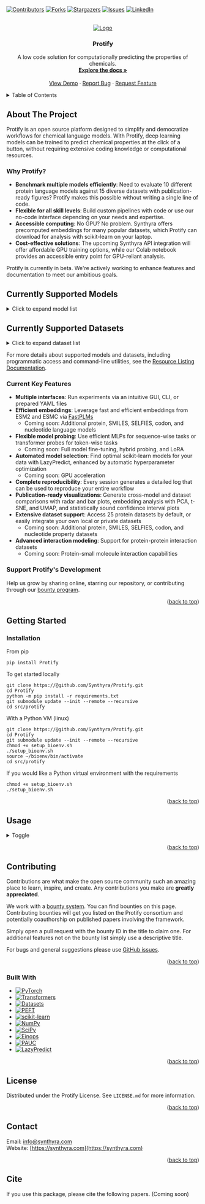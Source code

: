 <a id="readme-top"></a>

[![Contributors][contributors-shield]][contributors-url]
[![Forks][forks-shield]][forks-url]
[![Stargazers][stars-shield]][stars-url]
[![Issues][issues-shield]][issues-url]
[![LinkedIn][linkedin-shield]][linkedin-url]

<!-- PROJECT LOGO -->
<br />
<div align="center">
  <a href="https://github.com/Synthyra/Protify">
    <img src="https://github.com/Synthyra/Protify/blob/main/images/github_banner.png" alt="Logo">
  </a>

  <h3 align="center">Protify</h3>

  <p align="center">
    A low code solution for computationally predicting the properties of chemicals.
    <br />
    <a href="https://github.com/Synthyra/Protify/tree/main/docs"><strong>Explore the docs »</strong></a>
    <br />
    <br />
    <a href="https://github.com/Synthyra/Protify">View Demo</a>
    &middot;
    <a href="https://github.com/Synthyra/Protify/issues/new?labels=bug&template=bug-report---.md">Report Bug</a>
    &middot;
    <a href="https://github.com/Synthyra/Protify/issues/new?labels=enhancement&template=feature-request---.md">Request Feature</a>
  </p>
</div>



<!-- TABLE OF CONTENTS -->
<details>
  <summary>Table of Contents</summary>
  <ol>
    <li>
      <a href="#about-the-project">About The Project</a>
      <ul>
        <li><a href="#why-protify">Why Protify?</a></li>
        <li><a href="#current-key-features">Current Key Features</a></li>
        <li><a href="#support-protifys-development">Support Protify's Development</a></li>
      </ul>
    </li>
    <li>
      <a href="#getting-started">Getting Started</a>
      <ul>
        <li><a href="#installation">Installation</a></li>
      </ul>
    </li>
    <li><a href="#usage">Usage</a></li>
    <li><a href="#contributing">Contributing</a></li>
    <li><a href="#built-with">Built With</a></li>
    <li><a href="#license">License</a></li>
    <li><a href="#contact">Contact</a></li>
    <li><a href="#cite">Cite</a></li>
  </ol>
</details>



<!-- ABOUT THE PROJECT -->
## About The Project

Protify is an open source platform designed to simplify and democratize workflows for chemical language models. With Protify, deep learning models can be trained to predict chemical properties at the click of a button, without requiring extensive coding knowledge or computational resources.

### Why Protify?

- **Benchmark multiple models efficiently**: Need to evaluate 10 different protein language models against 15 diverse datasets with publication-ready figures? Protify makes this possible without writing a single line of code.
- **Flexible for all skill levels**: Build custom pipelines with code or use our no-code interface depending on your needs and expertise.
- **Accessible computing**: No GPU? No problem. Synthyra offers precomputed embeddings for many popular datasets, which Protify can download for analysis with scikit-learn on your laptop.
- **Cost-effective solutions**: The upcoming Synthyra API integration will offer affordable GPU training options, while our Colab notebook provides an accessible entry point for GPU-reliant analysis.

Protify is currently in beta. We're actively working to enhance features and documentation to meet our ambitious goals.

## Currently Supported Models

<details>
  <summary>Click to expand model list</summary>
  
  pLM - Protein Language Model

  | Model Name | Description | Size (parameters) | Type |
  |------------|-------------|------|------|
  | ESM2-8 | Small pLM from Meta AI that learns evolutionary information from millions of protein sequences. | 8M | pLM |
  | ESM2-35 | Medium-sized pLM trained on evolutionary data. | 35M | pLM |
  | ESM2-150 | Large pLM with improved protein structure prediction capabilities. | 150M | pLM |
  | ESM2-650 | Very large pLM offering state-of-the-art performance on many protein prediction tasks. | 650M | pLM |
  | ESM2-3B | Largest ESM2 pLM with exceptional capability for protein structure and function prediction. | 3B | pLM |
  | ESMC-300 | pLM optimized for classification tasks. | 300M | pLM |
  | ESMC-600 | Larger pLM for classification. | 600M | pLM |
  | ProtBert | BERT-based pLM trained on protein sequences from UniRef. | 420M | pLM |
  | ProtBert-BFD | BERT-based pLM trained on BFD database with improved performance. | 420M | pLM |
  | ProtT5 | T5-based pLM capable of both encoding and generation tasks. | 3B | pLM |
  | ANKH-Base | Base version of the ANKH pLM focused on protein structure understanding. | 400M | pLM |
  | ANKH-Large | Large version of the ANKH pLM with improved structural predictions. | 1.2B | pLM |
  | ANKH2-Large | Improved second generation ANKH pLM. | 1.5B | pLM |
  | GLM2-150 | Medium-sized general language model adapted for protein sequences. | 150M | pLM |
  | GLM2-650 | Large general language model adapted for protein sequences. | 650M | pLM |
  | GLM2-GAIA | Specialized GLM pLM with GAIA architecture improvements. | 650M | pLM |
  | DPLM-150 | Diffusion pLM focused on joint sequence and structure. | 150M | pLM |
  | DPLM-650 | Larger DPLM. | 650M parameters | pLM |
  | DPLM-3B | Largest DPLM. | 3B | pLM |
  | DSM-150 | Diffusion language model for proteins. | 150M | pLM |
  | DSM-650 | Diffusion language model for proteins. | 650M | pLM |
  | Random | Baseline model with randomly initialized weights, serving as a negative control. | Varies | Negative control |
  | Random-Transformer | Randomly initialized transformer model serving as a homology-based control. | Varies | Homology control |
</details>

## Currently Supported Datasets

<details>
  <summary>Click to expand dataset list</summary>
  
  BC - Binary Classification
  
  MCC - Multi-Class Classification
  
  MLC - Multi-Label Classification
  
  R - Regression

  | Dataset Name | Description | Type | Task | Tokenwise | Dual inputs |
  |--------------|-------------|------|------|-----------|-------------|
  | EC | Enzyme Commission numbers dataset for predicting enzyme function classification. | MLC | Protein function prediction | No | No |
  | GO-CC | Gene Ontology Cellular Component dataset for predicting protein localization in cells. | MLC | Protein localization prediction | No | No |
  | GO-BP | Gene Ontology Biological Process dataset for predicting protein involvement in biological processes. | MLC | Protein function prediction | No | No |
  | GO-MF | Gene Ontology Molecular Function dataset for predicting protein molecular functions. | MLC | Protein function prediction | No | No |
  | MB | Metal ion binding dataset for predicting protein-metal interactions. | BC | Protein-metal binding prediction | No | No |
  | DeepLoc-2 | Binary classification dataset for predicting protein localization in 2 categories. | BC | Protein localization prediction | No | No |
  | DeepLoc-10 | Multi-class classification dataset for predicting protein localization in 10 categories. | MCC | Protein localization prediction | No | No |
  | enzyme-kcat | Dataset for predicting enzyme catalytic rate constants (kcat). | R | Enzyme kinetics prediction | No | No |
  | solubility | Dataset for predicting protein solubility properties. | BC | Protein solubility prediction | No | No |
  | localization | Dataset for predicting subcellular localization of proteins. | MCC | Protein localization prediction | No | No |
  | temperature-stability | Dataset for predicting protein stability at different temperatures. | BC | Protein stability prediction | No | No |
  | optimal-temperature | Dataset for predicting the optimal temperature for protein function. | R | Protein property prediction | No | No |
  | optimal-ph | Dataset for predicting the optimal pH for protein function. | R | Protein property prediction | No | No |
  | fitness-prediction | Dataset for predicting protein fitness in various environments. | R | Protein fitness prediction | No | No |
  | SecondaryStructure-3 | Dataset for predicting protein secondary structure in 3+1 classes. | MCC | Protein structure prediction | Yes | No |
  | SecondaryStructure-8 | Dataset for predicting protein secondary structure in 8+1 classes. | MCC | Protein structure prediction | Yes | No |
  | human-ppi | Dataset for predicting human protein-protein interactions. | BC | PPI prediction | No | Yes |
  | human-ppi-pinui | Human protein-protein interaction dataset from PiNUI. | BC | PPI prediction | No | Yes |
  | yeast-ppi-pinui | Yeast protein-protein interaction dataset from PiNUI. | BC | PPI prediction | No | Yes |
  | peptide-HLA-MHC-affinity | Dataset for predicting peptide binding affinity to HLA/MHC complexes. | BC | Binding affinity prediction | No | Yes |
  | gold-ppi | Gold standard dataset for protein-protein interaction prediction. | BC | PPI prediction | No | Yes |
  | shs27-ppi | SHS27k dataset containing 27,000 protein-protein interactions. | MCC | PPI prediction type | No | Yes |
  | shs148-ppi | SHS148k dataset containing 148,000 protein-protein interactions. | MCC | PPI prediction type | No | Yes |
  | PPA-ppi | Protein-Protein Affinity dataset for quantitative binding predictions. | R | Protein-protein affinity prediction | No | Yes |
</details>

For more details about supported models and datasets, including programmatic access and command-line utilities, see the [Resource Listing Documentation](docs/resource_listing.md).

### Current Key Features

- **Multiple interfaces**: Run experiments via an intuitive GUI, CLI, or prepared YAML files
- **Efficient embeddings**: Leverage fast and efficient embeddings from ESM2 and ESMC via [FastPLMs](https://github.com/Synthyra/FastPLMs)
  - Coming soon: Additional protein, SMILES, SELFIES, codon, and nucleotide language models
- **Flexible model probing**: Use efficient MLPs for sequence-wise tasks or transformer probes for token-wise tasks
  - Coming soon: Full model fine-tuning, hybrid probing, and LoRA
- **Automated model selection**: Find optimal scikit-learn models for your data with LazyPredict, enhanced by automatic hyperparameter optimization
  - Coming soon: GPU acceleration
- **Complete reproducibility**: Every session generates a detailed log that can be used to reproduce your entire workflow
- **Publication-ready visualizations**: Generate cross-model and dataset comparisons with radar and bar plots, embedding analysis with PCA, t-SNE, and UMAP, and statistically sound confidence interval plots
- **Extensive dataset support**: Access 25 protein datasets by default, or easily integrate your own local or private datasets
  - Coming soon: Additional protein, SMILES, SELFIES, codon, and nucleotide property datasets
- **Advanced interaction modeling**: Support for protein-protein interaction datasets
  - Coming soon: Protein-small molecule interaction capabilities

### Support Protify's Development

Help us grow by sharing online, starring our repository, or contributing through our [bounty program](https://gleghornlab.notion.site/1de62a314a2e808bb6fdc1e714725900?v=1de62a314a2e80389ed7000c97c1a709&pvs=4).

<p align="right">(<a href="#readme-top">back to top</a>)</p>

## Getting Started

### Installation
From pip

`pip install Protify`

To get started locally
```console
git clone https://@github.com/Synthyra/Protify.git
cd Protify
python -m pip install -r requirements.txt
git submodule update --init --remote --recursive
cd src/protify
```
With a Python VM (linux)
```console
git clone https://@github.com/Synthyra/Protify.git
cd Protify
git submodule update --init --remote --recursive
chmod +x setup_bioenv.sh
./setup_bioenv.sh
source ~/bioenv/bin/activate
cd src/protify
```

If you would like a Python virtual environment with the requirements
```console
chmod +x setup_bioenv.sh
./setup_bioenv.sh
```

<p align="right">(<a href="#readme-top">back to top</a>)</p>

## Usage

<details>
  <summary>Toggle </summary><br />
  
  To launch the gui, run
  
  ```console
  python -m gui
  ```
  
  It's recommended to use the user interface alongside an open terminal, as helpful messages and progressbars will show in the terminal while you press the GUI buttons.
  
  ### An example workflow
  
  Here, we will compare various protein models against a random vector baseline (negative control) and random transformer (homology based control).
  
  1.) Start the session
  
  <img src="https://github.com/Synthyra/Protify/blob/main/images/example_workflow/1.PNG">
  
  <img src="https://github.com/Synthyra/Protify/blob/main/images/example_workflow/2.PNG" width="500">
  
  2.) Select the models you would like to benchmark
  
  <img src="https://github.com/Synthyra/Protify/blob/main/images/example_workflow/3.PNG" width="500">
  
  3.) Select the datasets you are interested in. Here we chose Enzynme Comission numbers (multi-label classification), metal-ion binding (binary classificaiton), solubility (deeploc2, binary classification), and catalytic rate (kcat, regression).
  
  <img src="https://github.com/Synthyra/Protify/blob/main/images/example_workflow/4.PNG" width="500">
  
  4.) Embed the proteins in the selected datasets. If your machine does not have a GPU, you can download precomputed embeddings for many common sequences.
    Note: If you download embeddings, it will be faster to use the scikit model tab than the probe tab
  <img src="https://github.com/Synthyra/Protify/blob/main/images/example_workflow/5.PNG" width="500">
  
  5.) Select which probe and configuration you would like. Here, we will use a simple linear probe, a type neural network. It is the **fastest** (by a large margin) but worst performing option (by a small margin usually).
  
  <img src="https://github.com/Synthyra/Protify/blob/main/images/example_workflow/6.PNG" width="500">
  
  6.) Select your settings for training. Like most of the tabs, the defaults are pretty good. If you need information about what setting does what, the `?` button provides a helpful note. The documentations has more extensive information
  
  <img src="https://github.com/Synthyra/Protify/blob/main/images/example_workflow/7.PNG" width="500">
  
  This will train your models!
  
  7.) After training, you can render helpful visualizations by passing the log ID from before. If you forget it, you can look for the file generated in the `logs` folder.
  
  <img src="https://github.com/Synthyra/Protify/blob/main/images/example_workflow/8.PNG" width="500">
  
  Here's a sample of the many plots produced. You can find them all inside `plots/your_log_id/*`
  
  <img src="https://github.com/Synthyra/Protify/blob/main/images/example_workflow/9.png" width="500">
  
  <img src="https://github.com/Synthyra/Protify/blob/main/images/example_workflow/10.png" width="500">
  
  <img src="https://github.com/Synthyra/Protify/blob/main/images/example_workflow/11.png" width="500">
  
  <img src="https://github.com/Synthyra/Protify/blob/main/images/example_workflow/13.png" width="500">

  <img src="https://github.com/Synthyra/Protify/blob/main/images/example_workflow/12.png" width="500">
  
  8.) Need to replicate your findings for a report or paper? Just input the generated log into the replay tab
  
  <img src="https://github.com/Synthyra/Protify/blob/main/images/example_workflow/14.PNG" width="500">

  To run the same session from the command line instead, you would simply execute
  ```
  python -m main --model_names ESM2-8 ESM2-35 ESMC-300 Random Random-Transformer --data_names EC DeepLoc-2 enzyme-kcat --patience 3
  ```
  Or, set up a yaml file with your desired settings (so you don't have to type out everything in the CLI)
  ```
  python -m main --yaml_path yamls/your_custom_yaml_path.yaml
  ```
  Replaying from the CLI is just as simple
  ```
  python -m main --replay_path logs/your_log_id.txt
  ```

</details>



<p align="right">(<a href="#readme-top">back to top</a>)</p>


## Contributing

Contributions are what make the open source community such an amazing place to learn, inspire, and create. Any contributions you make are **greatly appreciated**.

We work with a [bounty system](https://gleghornlab.notion.site/1de62a314a2e808bb6fdc1e714725900?v=1de62a314a2e80389ed7000c97c1a709&pvs=4). You can find bounties on this page. Contributing bounties will get you listed on the Protify consortium and potentially coauthorship on published papers involving the framework.

Simply open a pull request with the bounty ID in the title to claim one. For additional features not on the bounty list simply use a descriptive title.

For bugs and general suggestions please use [GitHub issues](https://github.com/Synthyra/Protify/issues).

<p align="right">(<a href="#readme-top">back to top</a>)</p>


### Built With
* [![PyTorch][PyTorch-badge]][PyTorch-url]
* [![Transformers][Transformers-badge]][Transformers-url]
* [![Datasets][Datasets-badge]][Datasets-url]
* [![PEFT][PEFT-badge]][PEFT-url]
* [![scikit-learn][Scikit-learn-badge]][Scikit-learn-url]
* [![NumPy][NumPy-badge]][NumPy-url]
* [![SciPy][SciPy-badge]][SciPy-url]
* [![Einops][Einops-badge]][Einops-url]
* [![PAUC][PAUC-badge]][PAUC-url]
* [![LazyPredict][LazyPredict-badge]][LazyPredict-url]

<p align="right">(<a href="#readme-top">back to top</a>)</p>

<!-- LICENSE -->
## License

Distributed under the Protify License. See `LICENSE.md` for more information.

<p align="right">(<a href="#readme-top">back to top</a>)</p>

<!-- CONTACT -->
## Contact

Email: info@synthyra.com  
Website: [https://synthyra.com](https://synthyra.com)

<p align="right">(<a href="#readme-top">back to top</a>)</p>

## Cite

If you use this package, please cite the following papers. (Coming soon)



<!-- MARKDOWN LINKS & IMAGES -->
<!-- https://www.markdownguide.org/basic-syntax/#reference-style-links -->
[contributors-shield]: https://img.shields.io/github/contributors/Synthyra/Protify.svg?style=for-the-badge
[contributors-url]: https://github.com/Synthyra/Protify/graphs/contributors
[forks-shield]: https://img.shields.io/github/forks/Synthyra/Protify.svg?style=for-the-badge
[forks-url]: https://github.com/Synthyra/Protify/network/members
[stars-shield]: https://img.shields.io/github/stars/Synthyra/Protify.svg?style=for-the-badge
[stars-url]: https://github.com/Synthyra/Protify/stargazers
[issues-shield]: https://img.shields.io/github/issues/Synthyra/Protify.svg?style=for-the-badge
[issues-url]: https://github.com/Synthyra/Protify/issues
[linkedin-shield]: https://img.shields.io/badge/-LinkedIn-black.svg?style=for-the-badge&logo=linkedin&colorB=555
[linkedin-url]: https://www.linkedin.com/company/synthyra
[product-screenshot]: images/screenshot.png

[Transformers-badge]: https://img.shields.io/badge/Hugging%20Face-Transformers-FF6C44?style=for-the-badge&logo=Huggingface&logoColor=white  
[Transformers-url]: https://github.com/huggingface/transformers

[PyTorch-badge]: https://img.shields.io/badge/PyTorch-EE4C2C?style=for-the-badge&logo=pytorch&logoColor=white  
[PyTorch-url]: https://github.com/pytorch/pytorch

[Datasets-badge]: https://img.shields.io/badge/Hugging%20Face-Datasets-0078D4?style=for-the-badge&logo=Huggingface&logoColor=white  
[Datasets-url]: https://github.com/huggingface/datasets

[Scikit-learn-badge]: https://img.shields.io/badge/scikit--learn-F7931E?style=for-the-badge&logo=scikit-learn&logoColor=white  
[Scikit-learn-url]: https://github.com/scikit-learn/scikit-learn

[NumPy-badge]: https://img.shields.io/badge/NumPy-013243?style=for-the-badge&logo=numpy&logoColor=white  
[NumPy-url]: https://github.com/numpy/numpy

[SciPy-badge]: https://img.shields.io/badge/SciPy-8CAAE6?style=for-the-badge&logo=scipy&logoColor=white  
[SciPy-url]: https://github.com/scipy/scipy

[PAUC-badge]: https://img.shields.io/badge/PAUC-Package-4B8BBE?style=for-the-badge&logo=python&logoColor=white  
[PAUC-url]: https://pypi.org/project/pauc

[LazyPredict-badge]: https://img.shields.io/badge/LazyPredict-Modeling-4B8BBE?style=for-the-badge&logo=python&logoColor=white  
[LazyPredict-url]: https://github.com/shankarpandala/lazypredict

[PEFT-badge]: https://img.shields.io/badge/PEFT-HuggingFace-713196?style=for-the-badge&logo=Huggingface&logoColor=white  
[PEFT-url]: https://github.com/huggingface/peft

[Einops-badge]: https://img.shields.io/badge/Einops-Transform-4B8BBE?style=for-the-badge&logo=python&logoColor=white  
[Einops-url]: https://github.com/arogozhnikov/einops
